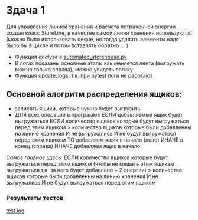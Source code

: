 # Здача 1

Для управления линией хранения и расчета потраченной энергии создал класс StoreLine, в качестве самой линии хранения использую list (можно было использовать deque, но тогда удалять элементы надо было бы в цикле и потом вставлять обратно ... )

* Функция *analyse* в [automated_storehouse.py](automated_storehouse.py)
* В логах показаны основные этапы как меняется лента (выгружать можно только справа), можно увидеть логику 
* Функция update_logs, т.к. при pytest логи не работают

## Основной алогритм распределения ящиков:
* записать ящики, которые нужно будет выгрузить
* ДЛЯ всех операций в программе
    ЕСЛИ добавляемый ящик будет выгружаться 
    ЕСЛИ количество ящиков которые будут выгружаться перед этим ящиком > количество ящиков которые были добавленны на линию хранения И не выгружались И не будут выгружаться перед этим ящиком 
    ТО добавляем ящик в начало (лево) 
    ИНАЧЕ в конец (справа)
    ИНАЧЕ добавляем ящик в начало

*Самое главное здесь:*
ЕСЛИ количество ящиков которые будут выгружаться перед этим ящиком (чтобы не мешать этим ящикам выгружаться т.к. за него будет добавлено + 2 энергии) > количество ящиков которые были добавленны на линию хранения И не выгружались И не будут выгружаться перед этим ящиком 


### Результаты тестов
[test.log](test.log)

